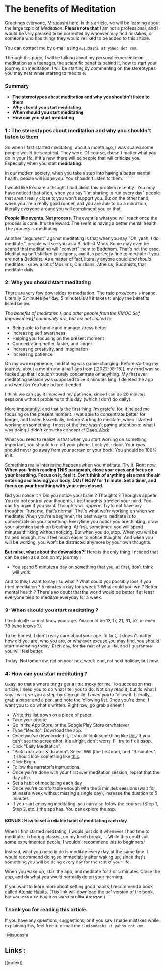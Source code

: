 # The benefits of Meditation

Greetings everyone, Misudashi here. In this article, we will be learning about the large topic of *Meditation*.
**Please note that** I am not a professional, and I would be very pleased to be corrected by whoever may find mistakes, or someone who has things they would've liked to be added to this article. 

You can contact me by e-mail using `misudashi at yahoo dot com`.

Through this page, I will be talking about my personal experience on meditation as a teenager, the scientific benefits behind it, how to start your journey on meditation. I will be starting by commenting on the stereotypes you may hear while starting to meditate.

### **Summary**

- **The stereotypes about meditation and why you shouldn't listen to them**
- **Why should you start meditating**
- **When should you start meditating**
- **How can you start meditating**


### 1 : The stereotypes about meditation and why you shouldn't listen to them

So when I first started meditating, about a month ago, I was scared some people would be sceptical. They were. Of course, doesn't matter what you do in your life, if it's new, there will be people that will criticize you.  Especially when you start **meditating**. 

In our modern society, when you take a step into having a better mental health, people will judge you. You shouldn't listen to them. 

I would like to share a thought I had about this problem recently : You may have noticed that often, when you say "I'm starting to run every day" people that aren't really close to you won't support you. But on the other hand, when you are a really good runner, and you are able to do a marathon, literally everyone around you will compliment you on that.

**People like events. Not process**.
 The event is what you will reach once the process is done. It's the reward. The event is having a better mental health. The process is meditating. 

Another "argument" against meditating is that when you say "Oh, yeah, I do meditate.", people will see you as a Buddhist Monk. Some may even be scared that meditating will "convert" them to Buddhism. That's not the case. Meditating isn't sticked to religions, and it is perfectly fine to meditate if you are not a Buddhist. As a matter of fact, literally anyone could *and should* meditate. I know a lot of Muslims, Christians, Atheists, Buddhists, that meditate daily. 

### 2: Why you should start meditating

There are very few downsides to meditation. The ratio pros/cons is insane. Literally 5 minutes per day. 5 minutes is all it takes to enjoy the benefits listed below.

*The benefits of meditation I, and other people from the [[MOC Self Improvement]] community are, but are not limited to:*

- Being able to handle and manage stress better
- Increasing self awareness
- Helping you focusing on the present moment 
- Concentrating better, faster, and longer
- Increasing creativity, and imagination
- Increasing patience

On my own experience, meditating was game-changing. Before starting my journey, about a month and a half ago from [[2022-08-15]], my mind was so fucked up that I couldn't purely concentrate on anything. My first ever meditating session was supposed to be 3 minutes long. I deleted the app and went on YouTube before it ended. 

I think we can say it improved my patience, since I can do 20 minutes sessions without problems to this day. (which I don't do daily). 

More importantly, and that is the first thing I'm grateful for, it helped me focusing on the present moment. I was able to concentrate better, for longer, and faster. Essentially, before starting to meditate, when I started working on something, I most of the time wasn't paying attention to what I was doing. I didn't know the concept of [Deep Work](https://timelyapp.com/blog/how-to-do-deep-work-effectively).

What you need to realize is that when you start working on something important, you should turn off your phone. Lock your door. Your eyes should never go away from your screen or your book. You should be 100% in it. 

Something really interesting happens when you meditate. Try it. Right now.  **When you finish reading THIS paragraph, close your eyes and focus on your breathing. Focus on it, feel it. Don't think of anything else than the air entering and leaving your body. *DO IT NOW* for 1 minute. Set a timer, and focus on your breathing with your eyes closed**.


Did you notice it ? Did you notice your brain ? Thoughts ? Thoughts appear. You do not control your thoughts. I bet thoughts traveled your mind. You can try again if you want. Thoughts will *appear*. Try to not have any thoughts. Trust me, that's normal. That's what we're working on when we meditate. When you're a beginner, the best way to meditate is to concentrate on your breathing. Everytime you notice you are thinking, draw your attention back on breathing. At first, sometimes, you will spend minutes thinking without noticing. But when you do, stop. When you will be trained enough, it will feel much easier to notice thoughts. And when you will be working, you won't be distracted anymore by your own thoughts. 

**But misu, what about the downsides ?!**
Here is the only thing I noticed that can be seen as a con on my journey :
- You spend 5 minutes a day on something that you, at first, don't think will work.

And to this, I want to say : so what ? What could you possibly lose if you tried meditation ? 5 minutes a day for a week ? What could you win ? Better mental health ? 
There's no doubt that the world would be better if at least everyone tried to meditate everyday for a week.

### 3: When should you start meditating ?

I technically cannot know your age. You could be 13, 17, 21, 31, 52, or even 78 (who knows ?). 

To be honest, I don't really care about your age. In fact, it doesn't matter how old you are, who you are, or whatever excuse you may find, you should start meditating today. Each day, for the rest of your life, and I guarantee you will feel better.

Today. Not tomorrow, not on your next week-end, not next holiday, but now.

### 4: How can you start meditating ?

Okay, so that's where things get a little tricky for me. To succeed on this article, I need you to do what I tell you to do. Not only read it, but do what I say. I will give you a step-by-step guide. I *need* you to follow it. Literally, grab a paper and a pen, and note the following list. Once you're done, I want you to do what's written. Right now, go grab a sheet ! 

- Write this list down on a piece of paper.
- Take your phone
- Go in the App Store, or the Google Play Store or whatever
- Type "Medito". Download the app.
- Once you've downloaded it, it should look something like [this](https://cdn.discordapp.com/attachments/945027080037498890/1008664808134029342/IMG_1435.png). If you can't see the screenshot, it's alright, don't worry. I'll try to fix it *asap*.
- Click "Daily Meditation". 
- "Pick a narrator & duration". Select Will (the first one), and "3 minutes". It should look something like [this](https://cdn.discordapp.com/attachments/945027080037498890/1008665442564448266/IMG_1436.png).
- Click Begin.
- Follow the narrator's instructions.
- Once you're done with your first ever meditation session, repeat that the day after.
- Set a habit of meditating each day. 
- Once you're comfortable enough with the 3 minutes sessions (wait for at least a week without missing a single day), increase the duration to 5 minutes.
- If you start enjoying meditating, you can also follow the courses (Step 1, Step 2, etc..) the app has. You can explore the app.


#### BONUS : How to set a reliable habit of meditating each day

When I first started meditating, I would just do it whenever I had time to meditate : in boring classes, on my lunch break, ... While this could suit some experimented people, I wouldn't recommend this to beginners.

Instead, what you need to do is meditate every day, at the same time. I would recommend doing so immediately after waking up, since that's something you will be doing every day for the rest of your life. 

When you wake up, start the app, and meditate for 3 or 5 minutes. Close the app, and do what you would normally do on your morning. 

If you want to learn more about setting good habits, I recommend a book called [Atomic Habits](https://1lib.fr/dl/5214617/de8d64). (This link will download the pdf version of the book, but you can also buy it on websites like Amazon.)


### Thank you for reading this article.

If you have any questions, suggestions, or if you saw I made mistakes while explaining this, feel free to e-mail me at `misudashi at yahoo dot com`.

-Misudashi

## Links :
[[index]]